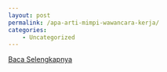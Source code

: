 ```yaml
---
layout: post
permalink: /apa-arti-mimpi-wawancara-kerja/
categories:
    - Uncategorized
---
```


[Baca Selengkapnya](/05)